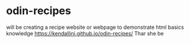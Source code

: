 # odin-recipes
will be creating a recipe website or webpage to demonstrate html basics knowledge
https://kendallini.github.io/odin-recipes/
Thar she be
